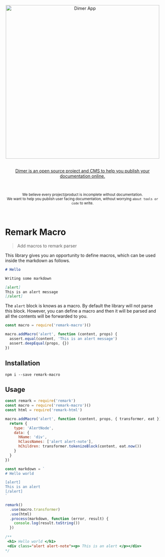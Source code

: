 <div align="center">
  <div>
    <img width="500" src="https://res.cloudinary.com/adonisjs/image/upload/q_100/v1532274184/Dimer_Readme_Banner_lyy7wv.svg" alt="Dimer App">
  </div>
  <br>
  <p>
    <a href="https://dimerapp.com/what-is-dimer">
      Dimer is an open source project and CMS to help you publish your documentation online.
    </a>
  </p>
  <br>
  <p>
    <sub>We believe every project/product is incomplete without documentation. <br /> We want to help you publish user facing documentation, without worrying <code>about tools or code</code> to write.</sub>
  </p>
  <br>
</div>

# Remark Macro
> Add macros to remark parser

This library gives you an opportunity to define macros, which can be used inside the markdown as follows.

```md
# Hello

Writing some markdown

[alert]
This is an alert message
[/alert]
```

The `alert` block is knows as a macro. By default the library will not parse this block. However, you can define a macro and then it will be parsed and all the contents will be forwarded to you.

```js
const macro = require('remark-macro')()

macro.addMacro('alert', function (content, props) {
  assert.equal(content, 'This is an alert message')
  assert.deepEqual(props, {})
})
```

## Installation

```
npm i --save remark-macro
```

## Usage

```js
const remark = require('remark')
const macro = require('remark-macro')()
const html = require('remark-html')

macro.addMacro('alert', function (content, props, { transformer, eat }) {
  return {
    type: 'AlertNode',
    data: {
      hName: 'div',
      hClassNames: ['alert alert-note'],
      hChildren: transformer.tokenizeBlock(content, eat.now())
    }
  } 
})

const markdown = `
# Hello world

[alert]
This is an alert
[/alert]
`

remark()
  .use(macro.transformer)
  .use(html)
  .process(markdown, function (error, result) {
    console.log(result.toString())
  })
  
/**
 <h1> Hello world </h1>
 <div class="alert alert-note"><p> This is an alert </p></div>
*/
```
